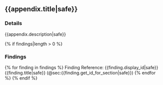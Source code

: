 ## {{appendix.title|safe}}

### Details
{{appendix.description|safe}}

{% if findings|length > 0 %}
### Findings
{% for finding in findings %}
Finding Reference: {{finding.display_id|safe}}{{finding.title|safe}} (@sec:{{finding.get_id_for_section|safe}}) 
{% endfor %}
{% endif %}


